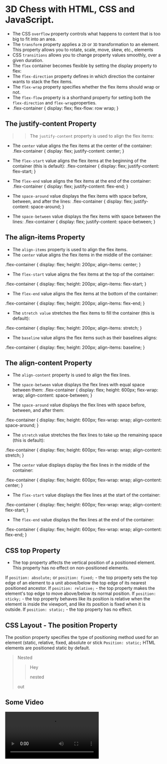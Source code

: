 # 3D Chess with HTML, CSS and JavaScript.
* The CSS ```overflow``` property controls what happens to content that is too big to fit into an area.
* The ```transform``` property applies a ```2D``` or ```3D``` transformation to an element.
This property allows you to rotate, scale, move, skew, etc., elements
* CSS ```transitions``` allows you to change property values smoothly, over a given duration.
* The ```flex``` container becomes flexible by setting the display property to flex:
* The ```flex-direction``` property defines in which direction the container wants to stack the flex items.
* The ```flex-wrap``` property specifies whether the flex items should wrap or not.
* The ```flex-flow``` property is a shorthand property for setting both the ```flex-direction``` and ```flex-wrap```properties.
* .flex-container {
  display: flex;
  flex-flow: row wrap;
}

## The justify-content Property
>> The ```justify-content``` property is used to align the flex items:
* The ```center``` value aligns the flex items at the center of the container:
.flex-container {
  display: flex;
  justify-content: center;
}

* The ```flex-start``` value aligns the flex items at the beginning of the container (this is default):
.flex-container {
  display: flex;
  justify-content: flex-start;
}

* The ```flex-end``` value aligns the flex items at the end of the container:
.flex-container {
  display: flex;
  justify-content: flex-end;
}

* The ```space-around``` value displays the flex items with space before, between, and after the lines:
.flex-container {
  display: flex;
  justify-content: space-around;
}
* The ```space-between``` value displays the flex items with space between the lines:
.flex-container {
  display: flex;
  justify-content: space-between;
}

## The align-items Property
* The ```align-items``` property is used to align the flex items.
* The ```center``` value aligns the flex items in the middle of the container:

.flex-container {
  display: flex;
  height: 200px;
  align-items: center;
}

* The ```flex-start``` value aligns the flex items at the top of the container:

.flex-container {
  display: flex;
  height: 200px;
  align-items: flex-start;
}

* The ```flex-end``` value aligns the flex items at the bottom of the container:

.flex-container {
  display: flex;
  height: 200px;
  align-items: flex-end;
}

* The ```stretch value``` stretches the flex items to fill the container (this is default):

.flex-container {
  display: flex;
  height: 200px;
  align-items: stretch;
}

* The ```baseline``` value aligns the flex items such as their baselines aligns:

.flex-container {
  display: flex;
  height: 200px;
  align-items: baseline;
}

## The align-content Property
* The ```align-content``` property is used to align the flex lines.
* The ```space-between``` value displays the flex lines with equal space between them:
.flex-container {
  display: flex;
  height: 600px;
  flex-wrap: wrap;
  align-content: space-between;
}

* The ```space-around``` value displays the flex lines with space before, between, and after them:

.flex-container {
  display: flex;
  height: 600px;
  flex-wrap: wrap;
  align-content: space-around;
}

* The ```stretch``` value stretches the flex lines to take up the remaining space (this is default):

.flex-container {
  display: flex;
  height: 600px;
  flex-wrap: wrap;
  align-content: stretch;
}

* The ```center``` value displays display the flex lines in the middle of the container:

.flex-container {
  display: flex;
  height: 600px;
  flex-wrap: wrap;
  align-content: center;
}

* The ```flex-start``` value displays the flex lines at the start of the container:

.flex-container {
  display: flex;
  height: 600px;
  flex-wrap: wrap;
  align-content: flex-start;
}

* The ```flex-end``` value displays the flex lines at the end of the container: 

.flex-container {
  display: flex;
  height: 600px;
  flex-wrap: wrap;
  align-content: flex-end;
}

## CSS top Property
* The top property affects the vertical position of a positioned element. This property has no effect on non-positioned elements.

If ```position: absolute;``` or ```position: fixed;``` - the top property sets the top edge of an element to a unit above/below the top edge of its nearest positioned ancestor.
If ```position: relative;``` - the top property makes the element's top edge to move above/below its normal position.
If ```position: sticky;``` - the top property behaves like its position is relative when the element is inside the viewport, and like its position is fixed when it is outside.
If ```position: static;``` - the top property has no effect.


## CSS Layout - The position Property
The position property specifies the type of positioning method used for an element (static, relative, fixed, absolute or stick
```Position: static;```
HTML elements are positioned static by default.
>Nested
>>Hey
>>
>>nested
>
>out
## Some Video

![Video](/Chess-App/images/test.mp4)


